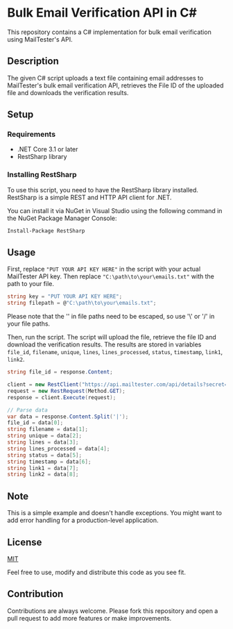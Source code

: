 # Bulk Email Verification API in C#

This repository contains a C# implementation for bulk email verification using MailTester's API.

## Description

The given C# script uploads a text file containing email addresses to MailTester's bulk email verification API, retrieves the File ID of the uploaded file and downloads the verification results. 

## Setup

### Requirements

- .NET Core 3.1 or later
- RestSharp library

### Installing RestSharp

To use this script, you need to have the RestSharp library installed. RestSharp is a simple REST and HTTP API client for .NET.

You can install it via NuGet in Visual Studio using the following command in the NuGet Package Manager Console:

```bash
Install-Package RestSharp
```

## Usage

First, replace `"PUT YOUR API KEY HERE"` in the script with your actual MailTester API key. Then replace `"C:\path\to\your\emails.txt"` with the path to your file. 

```csharp
string key = "PUT YOUR API KEY HERE";
string filepath = @"C:\path\to\your\emails.txt";
```

Please note that the '\' in file paths need to be escaped, so use '\\' or '/' in your file paths.

Then, run the script. The script will upload the file, retrieve the file ID and download the verification results. The results are stored in variables `file_id`, `filename`, `unique`, `lines`, `lines_processed`, `status`, `timestamp`, `link1`, `link2`.

```csharp
string file_id = response.Content;

client = new RestClient("https://api.mailtester.com/api/details?secret=" + key + "&id=" + file_id);
request = new RestRequest(Method.GET);
response = client.Execute(request);

// Parse data
var data = response.Content.Split('|');
file_id = data[0];
string filename = data[1];
string unique = data[2];
string lines = data[3];
string lines_processed = data[4];
string status = data[5];
string timestamp = data[6];
string link1 = data[7];
string link2 = data[8];
```

## Note

This is a simple example and doesn't handle exceptions. You might want to add error handling for a production-level application.

## License

[MIT](https://choosealicense.com/licenses/mit/)

Feel free to use, modify and distribute this code as you see fit.

## Contribution

Contributions are always welcome. Please fork this repository and open a pull request to add more features or make improvements.

